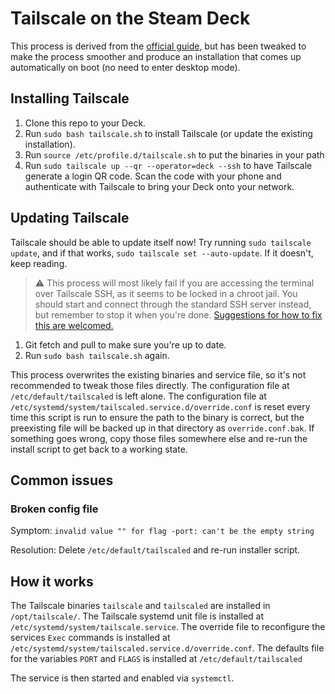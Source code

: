 # Tailscale on the Steam Deck

This process is derived from the [official guide](https://tailscale.com/blog/steam-deck), but has been
tweaked to make the process smoother and produce an installation that comes up
automatically on boot (no need to enter desktop mode).

## Installing Tailscale

1. Clone this repo to your Deck.
2. Run `sudo bash tailscale.sh` to install Tailscale (or update the existing
   installation).
3. Run `source /etc/profile.d/tailscale.sh` to put the binaries in your path
4. Run `sudo tailscale up --qr --operator=deck --ssh` to have Tailscale generate
   a login QR code. Scan the code with your phone and authenticate with
   Tailscale to bring your Deck onto your network.

## Updating Tailscale

Tailscale should be able to update itself now! Try running
`sudo tailscale update`, and if that works, `sudo tailscale set --auto-update`.
If it doesn't, keep reading.

> ⚠️ This process will most likely fail if you are accessing the terminal over
> Tailscale SSH, as it seems to be locked in a chroot jail. You should start and
> connect through the standard SSH server instead, but remember to stop it when
> you're done.
> [Suggestions for how to fix this are welcomed.](https://github.com/legowerewolf/deck-tailscale/issues/2)

1. Git fetch and pull to make sure you're up to date.
2. Run `sudo bash tailscale.sh` again.

This process overwrites the existing binaries and service file, so it's not
recommended to tweak those files directly. The configuration file at
`/etc/default/tailscaled` is left alone. The configuration file at
`/etc/systemd/system/tailscaled.service.d/override.conf` is reset every time this script is run to ensure the path to the binary is correct, but the preexisting file will be backed up in that directory as `override.conf.bak`. If something goes wrong, copy those files somewhere else and re-run the install script to get back to a working state.

## Common issues

### Broken config file

Symptom: `invalid value "" for flag -port: can't be the empty string`

Resolution: Delete `/etc/default/tailscaled` and re-run installer script.

## How it works

The Tailscale binaries `tailscale` and `tailscaled` are installed in `/opt/tailscale/`. The Tailscale systemd unit file is installed at `/etc/systemd/system/tailscale.service`. The override file to reconfigure the services `Exec` commands is installed at `/etc/systemd/system/tailscaled.service.d/override.conf`. The defaults file for the variables `PORT` and `FLAGS` is installed at `/etc/default/tailscaled`

The service is then started and enabled via `systemctl`.
